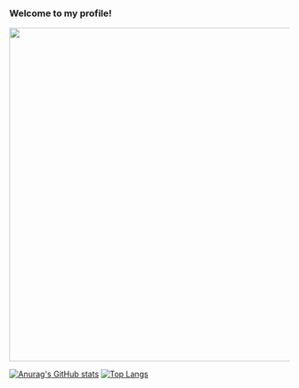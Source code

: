 ### Welcome to my profile!

<!--
**Johnypier/Johnypier** is a ✨ _special_ ✨ repository because its `README.md` (this file) appears on your GitHub profile.

Here are some ideas to get you started:

- 🔭 I’m currently working on ...
- 🌱 I’m currently learning ...
- 👯 I’m looking to collaborate on ...
- 🤔 I’m looking for help with ...
- 💬 Ask me about ...
- 📫 How to reach me: ...
- 😄 Pronouns: ...
- ⚡ Fun fact: ...
-->
<img src="https://i.imgur.com/pcNv8Ix.gif" width="800" height="600">

[![Anurag's GitHub stats](https://github-readme-stats.vercel.app/api?username=Johnypier&show_icons=true&theme=dark)](https://github.com/anuraghazra/github-readme-stats)
[![Top Langs](https://github-readme-stats.vercel.app/api/top-langs/?username=Johnypier&langs_count=8&theme=dark)](https://github.com/anuraghazra/github-readme-stats)
